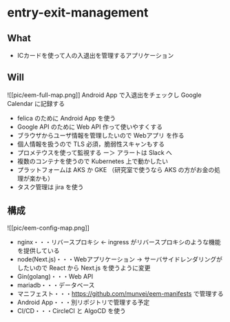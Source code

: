 # entry-exit-management
## What
- ICカードを使って人の入退出を管理するアプリケーション

## Will
![[pic/eem-full-map.png]]
Android App で入退出をチェックし Google Calendar に記録する
- felica のために Android App を使う
- Google API のために Web API 作って使いやすくする
- ブラウザからユーザ情報を管理したいので Webアプリ を作る
- 個人情報を扱うので TLS 必須，脆弱性スキャンもする
- プロメテウスを使って監視する ー＞ アラートは Slack へ
- 複数のコンテナを使うので Kubernetes 上で動かしたい
- プラットフォームは AKS か GKE （研究室で使うなら AKS の方がお金の処理が楽かも）
- タスク管理は jira を使う

## 構成
![[pic/eem-config-map.png]]
- nginx・・・リバースプロキシ <- ingress がリバースプロキシのような機能を提供している
- node(Next.js)・・・Webアプリケーション -> サーバサイドレンダリングがしたいので React から Next.js を使うように変更
- Gin(golang)・・・Web API
- mariadb・・・データベース
- マニフェスト・・・https://github.com/munvei/eem-manifests で管理する
- Android App・・・別リポジトリで管理する予定
- CI/CD・・・CircleCI と AlgoCD を使う
